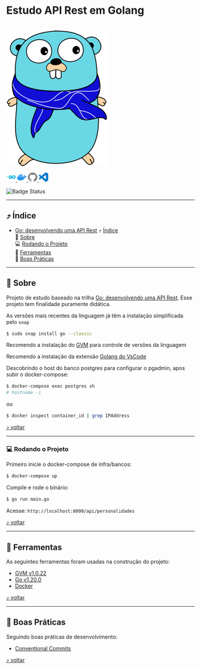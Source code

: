 # Estudo API Rest em Golang 
<br> 
<img src="./docs/images/gopher.png">

[<img src="./docs/images/icons/go.svg" width="25px" height="25px" alt="go" title="Go"> <img src="./docs/images/icons/docker.svg" width="25px" height="25px" alt="Docker" title="Docker"> <img src="./docs/images/icons/github.svg" width="25px" height="25px" alt="GitHub" title="GitHub"> <img src="./docs/images/icons/visualstudiocode.svg" width="25px" height="25px" alt="vscode" title="vscode">](#estudo-de-autenticação-testes-e-segurança-em-nodejs) <!-- icons by https://simpleicons.org/?q=types -->



![Badge Status](https://img.shields.io/badge/STATUS-ENCERRADO-blue)

---

<a id="indice"></a>
## :arrow_heading_up: Índice
<!--ts-->
- [Go: desenvolvendo uma API Rest](#estudo-de-autenticação-testes-e-segurança-em-nodejs)
  :arrow_heading_up: [Índice](#arrow_heading_up-índice)<br>
  :green_book: [Sobre](#green_book-sobre)<br>
  :computer: [Rodando o Projeto](#computer-rodando-o-projeto)<br>
  :hammer: [Ferramentas](#hammer-ferramentas)<br>
  :clap: [Boas Práticas](#clap-boas-práticas)<br>

<!--te-->
---
<a id="sobre"></a>
## :green_book: Sobre
Projeto de estudo baseado na trilha [Go: desenvolvendo uma API Rest](https://www.alura.com.br/curso-online-go-desenvolvendo-api-rest). Esse projeto tem finalidade puramente didática.


As versões mais recentes da linguagem já têm a instalação simplificada pelo `snap`
```bash
$ sudo snap install go --classic
```

Recomendo a instalação do [GVM](https://github.com/moovweb/gvm) para controle de versões da linguagem

Recomendo a instalação da extensão [Golang do VsCode](https://marketplace.visualstudio.com/items?itemName=golang.go)


Descobrindo o host do banco postgres para configurar o pgadmin, apos subir o docker-compose:

```bash
$ docker-compose exec postgres sh
# hostname -i
```
ou
```bash
$ docker inspect container_id | grep IPAddress
```

[:arrow_heading_up: voltar](#indice)

---

### :computer: Rodando o Projeto

Primeiro inicie o docker-compose de infra/bancos:
```bash
$ docker-compose up
```
Compile e rode o binário:

```bash
$ go run main.go
```

Acesse: `http://localhost:8000/api/personalidades`


[:arrow_heading_up: voltar](#indice)

---

<a id="ferramentas"></a>
## :hammer: Ferramentas
As seguintes ferramentas foram usadas na construção do projeto:

- [GVM v1.0.22](https://github.com/moovweb/gvm)
- [Go v1.20.0](https://go.dev/)
- [Docker](https://www.docker.com/)

[:arrow_heading_up: voltar](#indice)

---


<a id="boas-praticas"></a>
## :clap: Boas Práticas
Seguindo boas práticas de desenvolvimento:
- [Conventional Commits](https://www.conventionalcommits.org/en/v1.0.0/)

[:arrow_heading_up: voltar](#indice)



